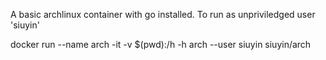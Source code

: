 A basic archlinux container with go installed.
To run as unpriviledged user 'siuyin'

docker run --name arch -it -v $(pwd):/h -h arch --user siuyin siuyin/arch
